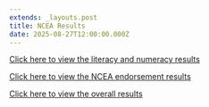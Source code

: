 ```yaml
---
extends: _layouts.post
title: NCEA Results
date: 2025-08-27T12:00:00.000Z
---
```

[Click here to view the literacy and numeracy results](https://res.cloudinary.com/ruapehu-college/image/upload/v1590356556/0183_literacy-numeracy_qerk9g.pdf)

[Click here to view the NCEA endorsement results](https://res.cloudinary.com/ruapehu-college/image/upload/v1590356563/0183_ncea-cert-endorsement_qsj79m.pdf)

[Click here to view the overall results](https://res.cloudinary.com/ruapehu-college/image/upload/v1590356570/0183_overall-achievement-ncea-rb_yv7bmc.pdf)
